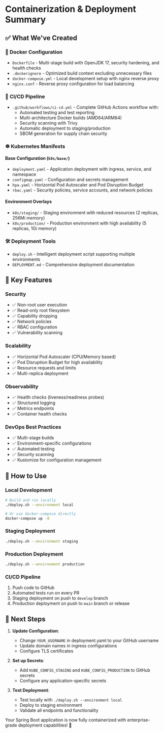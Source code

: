 # Containerization & Deployment Summary

## ✅ What We've Created

### 🐳 **Docker Configuration**
- `Dockerfile` - Multi-stage build with OpenJDK 17, security hardening, and health checks
- `.dockerignore` - Optimized build context excluding unnecessary files
- `docker-compose.yml` - Local development setup with nginx reverse proxy
- `nginx.conf` - Reverse proxy configuration for load balancing

### 🚀 **CI/CD Pipeline** 
- `.github/workflows/ci-cd.yml` - Complete GitHub Actions workflow with:
  - Automated testing and test reporting
  - Multi-architecture Docker builds (AMD64/ARM64)
  - Security scanning with Trivy
  - Automatic deployment to staging/production
  - SBOM generation for supply chain security

### ☸️ **Kubernetes Manifests**

#### Base Configuration (`k8s/base/`)
- `deployment.yaml` - Application deployment with ingress, service, and namespace
- `configmap.yaml` - Configuration and secrets management
- `hpa.yaml` - Horizontal Pod Autoscaler and Pod Disruption Budget
- `rbac.yaml` - Security policies, service accounts, and network policies

#### Environment Overlays
- `k8s/staging/` - Staging environment with reduced resources (2 replicas, 256Mi memory)
- `k8s/production/` - Production environment with high availability (5 replicas, 1Gi memory)

### 🛠️ **Deployment Tools**
- `deploy.sh` - Intelligent deployment script supporting multiple environments
- `DEPLOYMENT.md` - Comprehensive deployment documentation

## 🎯 **Key Features**

### Security
- ✅ Non-root user execution
- ✅ Read-only root filesystem
- ✅ Capability dropping
- ✅ Network policies
- ✅ RBAC configuration
- ✅ Vulnerability scanning

### Scalability
- ✅ Horizontal Pod Autoscaler (CPU/Memory based)
- ✅ Pod Disruption Budget for high availability
- ✅ Resource requests and limits
- ✅ Multi-replica deployment

### Observability
- ✅ Health checks (liveness/readiness probes)
- ✅ Structured logging
- ✅ Metrics endpoints
- ✅ Container health checks

### DevOps Best Practices
- ✅ Multi-stage builds
- ✅ Environment-specific configurations
- ✅ Automated testing
- ✅ Security scanning
- ✅ Kustomize for configuration management

## 🚀 **How to Use**

### Local Development
```bash
# Build and run locally
./deploy.sh --environment local

# Or use docker-compose directly
docker-compose up -d
```

### Staging Deployment
```bash
./deploy.sh --environment staging
```

### Production Deployment
```bash
./deploy.sh --environment production
```

### CI/CD Pipeline
1. Push code to GitHub
2. Automated tests run on every PR
3. Staging deployment on push to `develop` branch
4. Production deployment on push to `main` branch or release

## 📝 **Next Steps**

1. **Update Configuration**:
   - Change `YOUR_USERNAME` in deployment.yaml to your GitHub username
   - Update domain names in ingress configurations
   - Configure TLS certificates

2. **Set up Secrets**:
   - Add `KUBE_CONFIG_STAGING` and `KUBE_CONFIG_PRODUCTION` to GitHub secrets
   - Configure any application-specific secrets

3. **Test Deployment**:
   - Test locally with `./deploy.sh --environment local`
   - Deploy to staging environment
   - Validate all endpoints and functionality

Your Spring Boot application is now fully containerized with enterprise-grade deployment capabilities! 🎉